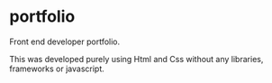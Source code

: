 # portfolio
Front end developer portfolio.


This was developed purely using Html and Css without any libraries, frameworks or javascript.
